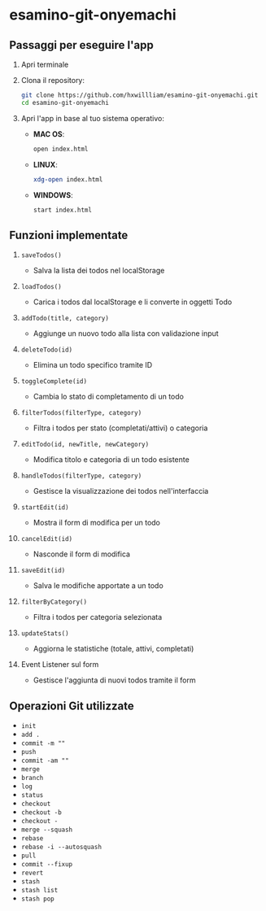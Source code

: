 # esamino-git-onyemachi

## Passaggi per eseguire l'app

1. Apri terminale
2. Clona il repository:
    ```bash
    git clone https://github.com/hxwillliam/esamino-git-onyemachi.git
    cd esamino-git-onyemachi
    ```

3. Apri l'app in base al tuo sistema operativo:
    - **MAC OS**:
        ```bash
        open index.html
        ```
    - **LINUX**:
        ```bash
        xdg-open index.html
        ```
    - **WINDOWS**:
        ```bash
        start index.html
        ```

## Funzioni implementate

1. `saveTodos()`
    - Salva la lista dei todos nel localStorage

2. `loadTodos()`
    - Carica i todos dal localStorage e li converte in oggetti Todo

3. `addTodo(title, category)`
    - Aggiunge un nuovo todo alla lista con validazione input

4. `deleteTodo(id)`
    - Elimina un todo specifico tramite ID

5. `toggleComplete(id)`
    - Cambia lo stato di completamento di un todo

6. `filterTodos(filterType, category)`
    - Filtra i todos per stato (completati/attivi) o categoria

7. `editTodo(id, newTitle, newCategory)`
    - Modifica titolo e categoria di un todo esistente

8. `handleTodos(filterType, category)`
    - Gestisce la visualizzazione dei todos nell'interfaccia

9. `startEdit(id)`
    - Mostra il form di modifica per un todo

10. `cancelEdit(id)`
    - Nasconde il form di modifica

11. `saveEdit(id)`
    - Salva le modifiche apportate a un todo

12. `filterByCategory()`
    - Filtra i todos per categoria selezionata

13. `updateStats()`
    - Aggiorna le statistiche (totale, attivi, completati)

14. Event Listener sul form
    - Gestisce l'aggiunta di nuovi todos tramite il form

## Operazioni Git utilizzate

- `init`
- `add .`
- `commit -m ""`
- `push`
- `commit -am ""`
- `merge`
- `branch`
- `log`
- `status`
- `checkout`
- `checkout -b`
- `checkout -`
- `merge --squash`
- `rebase`
- `rebase -i --autosquash`
- `pull`
- `commit --fixup`
- `revert`
- `stash`
- `stash list`
- `stash pop`